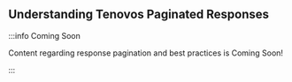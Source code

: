 ## Understanding Tenovos Paginated Responses

:::info Coming Soon

Content regarding response pagination and best practices is Coming Soon!

:::